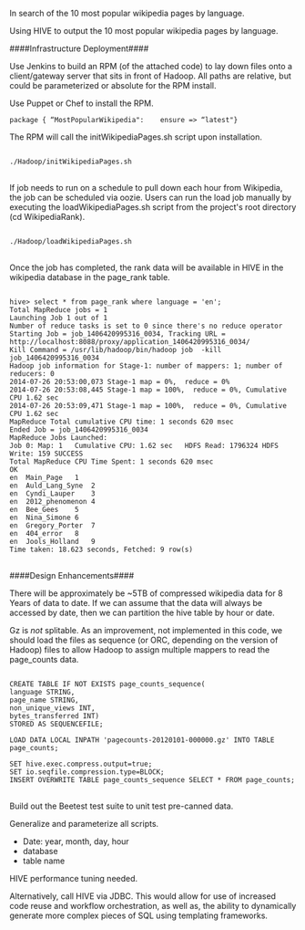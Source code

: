 In search of the 10 most popular wikipedia pages by language.

Using HIVE to output the 10 most popular wikipedia pages by language.

####Infrastructure Deployment####

Use Jenkins to build an RPM (of the attached code) to lay down files onto a client/gateway server that sits in front of Hadoop.  All paths are relative, but could be parameterized or absolute for the RPM install.

Use Puppet or Chef to install the RPM.
<pre><code>package { “MostPopularWikipedia":    ensure => “latest"}</code></pre>

The RPM will call the initWikipediaPages.sh script upon installation.
<pre>
<code>
./Hadoop/initWikipediaPages.sh
</code>
</pre>

If job needs to run on a schedule to pull down each hour from Wikipedia, the job can be scheduled via oozie.
Users can run the load job manually by executing the loadWikipediaPages.sh script from the project's root directory (cd WikipediaRank). 

<pre>
<code>
./Hadoop/loadWikipediaPages.sh
</code>
</pre>

Once the job has completed, the rank data will be available in HIVE in the wikipedia database in the page_rank table.

<pre>
<code>
hive> select * from page_rank where language = 'en';
Total MapReduce jobs = 1
Launching Job 1 out of 1
Number of reduce tasks is set to 0 since there's no reduce operator
Starting Job = job_1406420995316_0034, Tracking URL = http://localhost:8088/proxy/application_1406420995316_0034/
Kill Command = /usr/lib/hadoop/bin/hadoop job  -kill job_1406420995316_0034
Hadoop job information for Stage-1: number of mappers: 1; number of reducers: 0
2014-07-26 20:53:00,073 Stage-1 map = 0%,  reduce = 0%
2014-07-26 20:53:08,445 Stage-1 map = 100%,  reduce = 0%, Cumulative CPU 1.62 sec
2014-07-26 20:53:09,471 Stage-1 map = 100%,  reduce = 0%, Cumulative CPU 1.62 sec
MapReduce Total cumulative CPU time: 1 seconds 620 msec
Ended Job = job_1406420995316_0034
MapReduce Jobs Launched: 
Job 0: Map: 1   Cumulative CPU: 1.62 sec   HDFS Read: 1796324 HDFS Write: 159 SUCCESS
Total MapReduce CPU Time Spent: 1 seconds 620 msec
OK
en	Main_Page	1
en	Auld_Lang_Syne	2
en	Cyndi_Lauper	3
en	2012_phenomenon	4
en	Bee_Gees	5
en	Nina_Simone	6
en	Gregory_Porter	7
en	404_error	8
en	Jools_Holland	9
Time taken: 18.623 seconds, Fetched: 9 row(s)
</code>
</pre>

####Design Enhancements####

There will be approximately be ~5TB of compressed wikipedia data for 8 Years of data to date.  If we can assume that the data will always be accessed by date, then we can partition the hive table by hour or date.

Gz is _not_ splitable. As an improvement, not implemented in this code, we should load the files as sequence (or ORC, depending on the version of Hadoop) files to allow Hadoop to assign multiple mappers to read the page_counts data.
<pre>
<code>
CREATE TABLE IF NOT EXISTS page_counts_sequence(
language STRING,
page_name STRING,
non_unique_views INT,
bytes_transferred INT)
STORED AS SEQUENCEFILE;

LOAD DATA LOCAL INPATH 'pagecounts-20120101-000000.gz' INTO TABLE page_counts;

SET hive.exec.compress.output=true;
SET io.seqfile.compression.type=BLOCK;
INSERT OVERWRITE TABLE page_counts_sequence SELECT * FROM page_counts;
</code>
</pre>

Build out the Beetest test suite to unit test pre-canned data.

Generalize and parameterize all scripts.
* Date: year, month, day, hour
* database
* table name

HIVE performance tuning needed.

Alternatively, call HIVE via JDBC.  This would allow for use of increased code reuse and workflow orchestration, as well as, the ability to dynamically generate more complex pieces of SQL using templating frameworks.

